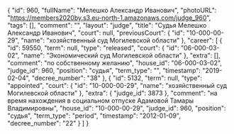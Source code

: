 {
    "id": 960,
    "fullName": "Мелешко Александр Иванович",
    "photoURL": "https://members2020by.s3.eu-north-1.amazonaws.com/judge_960",
    "tags": [],
    "comment": "",
    "layout": "judge",
    "title": "Судья Мелешко Александр Иванович",
    "court": null,
    "previousCourt": {
        "id": "10-000-00-29",
        "name": "хозяйственный суд Могилевской области"
    },
    "career": [
        {
            "id": 59550,
            "term": null,
            "type": "released",
            "court": {
                "id": "06-000-03-02",
                "name": "Экономический суд Могилевской области"
            },
            "extra": [],
            "comment": "по собственному желанию",
            "house_id": "06-000-03-02",
            "judge_id": 960,
            "position": "судья",
            "term_type": "",
            "timestamp": "2019-02-04",
            "decree_number": "38"
        },
        {
            "id": 5132,
            "term": null,
            "type": "appointed",
            "court": {
                "id": "10-000-00-29",
                "name": "хозяйственный суд Могилевской области"
            },
            "extra": {
                "judge_id": 3873
            },
            "comment": "на время нахождения в социальном отпуске Адамовой Тамары Владимировны",
            "house_id": "10-000-00-29",
            "judge_id": 960,
            "position": "судья",
            "term_type": "period",
            "timestamp": "2012-01-09",
            "decree_number": "22"
        }
    ]
}